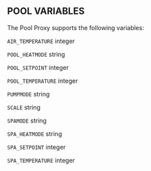 ## POOL VARIABLES

The Pool Proxy supports the following variables:

`AIR_TEMPERATURE` integer


`POOL_HEATMODE` string

`POOL_SETPOINT` integer


`POOL_TEMPERATURE` integer


`PUMPMODE` string


`SCALE` string


`SPAMODE` string


`SPA_HEATMODE` string


`SPA_SETPOINT` integer


`SPA_TEMPERATURE` integer